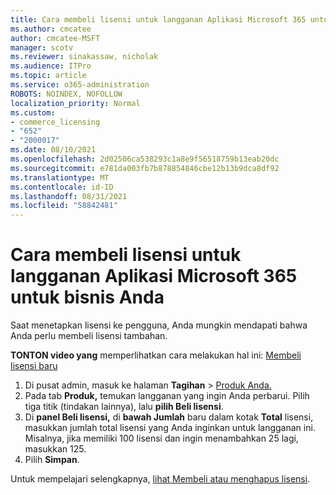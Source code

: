 ```yaml
---
title: Cara membeli lisensi untuk langganan Aplikasi Microsoft 365 untuk bisnis Anda
ms.author: cmcatee
author: cmcatee-MSFT
manager: scotv
ms.reviewer: sinakassaw, nicholak
ms.audience: ITPro
ms.topic: article
ms.service: o365-administration
ROBOTS: NOINDEX, NOFOLLOW
localization_priority: Normal
ms.custom:
- commerce_licensing
- "652"
- "2000017"
ms.date: 08/10/2021
ms.openlocfilehash: 2d02506ca538293c1a8e9f56518759b13eab20dc
ms.sourcegitcommit: e781da003fb7b878854846cbe12b13b9dca8df92
ms.translationtype: MT
ms.contentlocale: id-ID
ms.lasthandoff: 08/31/2021
ms.locfileid: "58842481"
---
```

# <a name="how-to-buy-licenses-for-your-microsoft-365-apps-for-business-subscription"></a>Cara membeli lisensi untuk langganan Aplikasi Microsoft 365 untuk bisnis Anda

Saat menetapkan lisensi ke pengguna, Anda mungkin mendapati bahwa Anda perlu membeli lisensi tambahan.

**TONTON video yang** memperlihatkan cara melakukan hal ini: [Membeli lisensi baru](https://go.microsoft.com/fwlink/p/?linkid=2154857)
  
1. Di pusat admin, masuk ke halaman **Tagihan**  >  [Produk Anda.](https://go.microsoft.com/fwlink/p/?linkid=842054)
2. Pada tab **Produk,** temukan langganan yang ingin Anda perbarui. Pilih tiga titik (tindakan lainnya), lalu **pilih Beli lisensi**.
3. Di **panel Beli lisensi,** di **bawah Jumlah** baru dalam kotak **Total** lisensi, masukkan jumlah total lisensi yang Anda inginkan untuk langganan ini. Misalnya, jika memiliki 100 lisensi dan ingin menambahkan 25 lagi, masukkan 125.
4. Pilih **Simpan**.

Untuk mempelajari selengkapnya, [lihat Membeli atau menghapus lisensi](https://docs.microsoft.com/microsoft-365/commerce/licenses/buy-licenses).